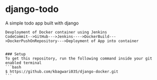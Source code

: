 # django-todo
A simple todo app built with django
````
Devployment of Docker container using Jenkins
CodeCommit-->GitHub--->Jenkins---->DockerBuild--->DockerPushOnRepository--->Deployment of App into container

 
### Setup
To get this repository, run the following command inside your git enabled terminal
```bash
$ https://github.com/kbagwari035/django-docker.git
```

